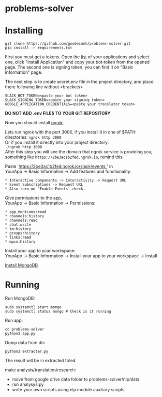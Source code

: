 # problems-solver

# Installing

```
git clone https://github.com/goodwinnk/problems-solver.git
pip install -r requirements.txt
```

First you must get a tokens. Open the [list](https://api.slack.com/apps) of your applications and select one,
click "Install Application" and copy your bot-token from the opened page. The second one is signing token,
you can find it on "Basic information" page. 

The next step is to create secret.env file in the project directory,
and place there following line without \<brackets\>  
```
SLACK_BOT_TOKEN=<paste your bot token>
SLACK_SIGNING_TOKEN=<paste your signing token>
GOOGLE_APPLICATION_CREDENTIALS=<paste your translator token>
```
  
**DO NOT ADD .env FILES TO YOUR GIT REPOSITORY**

Now you should install [ngrok](https://ngrok.com).

Lets run ngrok with the port 3000, if you install it in one of $PATH directories:
```ngrok http 3000```  
Or if you install it directly into your project directory:  
```./ngrok http 3000```  
After this step you will see the domain that ngrok service is providing you, 
something like `https://2be3ac1b2fed.ngrok.io`, remind this 

Paste 'https://2be3ac1b2fed.ngrok.io/slack/events`' in  
YourApp -> Basic Information -> Add features and functionality:

    * Interactive components -> Interactivity -> Request URL
    * Event Subscriptions -> Request URL
    * Also turn on 'Enable Events' check.

Give permissions to the app,   
YourApp -> Basic Information -> Permissions:

    * app_mentions:read
    * channels:history
    * channels:read
    * chat:write
    * im:history
    * groups:history
    * links:read
    * mpim:history
    
Install your app to your workspace:  
YourApp -> Basic Information -> Install your app to your workspace -> Install

[Install MongoDB](https://docs.mongodb.com/manual/installation/)
# Running
Run MongoDB:

```
sudo systemctl start mongo
sudo systemctl status mongo # Check is it running

```

Run app:
```
cd problems-solver
python3 app.py
```

Dump data from db:
```
python3 extracter.py
```
The result will be in extracted foled.

make analysis/translation/research:
  * move from google drive data folder to problems-solver/nlp/data
  * run analysys.py
  * write your own scripts using nlp module auxiliary scripts
  
